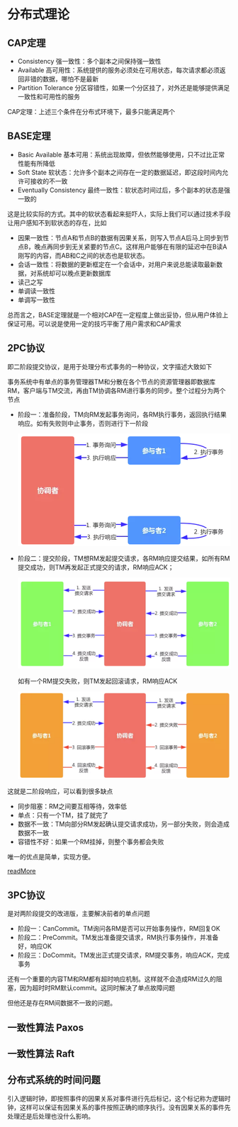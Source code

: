 # 分布式理论



## CAP定理

- Consistency	强一致性：多个副本之间保持强一致性
- Available  高可用性：系统提供的服务必须处在可用状态，每次请求都必须返回非错的数据，哪怕不是最新
- Partition Tolerance  分区容错性，如果一个分区挂了，对外还是能够提供满足一致性和可用性的服务

CAP定理：上述三个条件在分布式环境下，最多只能满足两个

## BASE定理

- Basic Available  基本可用：系统出现故障，但依然能够使用，只不过比正常性能有所降低
- Soft State  软状态：允许多个副本之间存在一定的数据延迟，即这段时间内允许可接收的不一致
- Eventually Consistency  最终一致性：软状态时间过后，多个副本的状态是强一致的

这是比较实际的方式。其中的软状态看起来挺吓人，实际上我们可以通过技术手段让用户感知不到软状态的存在，比如

- 因果一致性：节点A和节点B的数据有因果关系，则写入节点A后马上同步到节点B，晚点再同步到无关紧要的节点C。这样用户能够在有限的延迟中在B读A刚写的内容，而AB和C之间的状态也是软状态。
- 会话一致性：将数据的更新框定在一个会话中，对用户来说总能读取最新数据，对系统却可以晚点更新数据库
- 读己之写
- 单调读一致性
- 单调写一致性

总而言之，BASE定理就是一个相对CAP在一定程度上做出妥协，但从用户体验上保证可用。可以说是使用一定的技巧平衡了用户需求和CAP需求

## 2PC协议

即二阶段提交协议，是用于处理分布式事务的一种协议，文字描述大致如下

事务系统中有单点的事务管理器TM和分散在各个节点的资源管理器即数据库RM，客户端与TM交流，再由TM协调各RM进行事务的同步。整个过程分为两个节点

- 阶段一：准备阶段，TM向RM发起事务询问，各RM执行事务，返回执行结果响应。如有失败则中止事务，否则进行下一阶段

  ![image-20200217222049868](分布式理论学习/image-20200217222049868.png)

- 阶段二：提交阶段，TM想RM发起提交请求，各RM响应提交结果，如所有RM提交成功，则TM再发起正式提交的请求，RM响应ACK；

  ![image-20200217222104104](分布式理论学习/image-20200217222104104.png)

  如有一个RM提交失败，则TM发起回滚请求，RM响应ACK

  ![image-20200217222114443](分布式理论学习/image-20200217222114443.png)

这就是二阶段响应，可以看到很多缺点

- 同步阻塞：RM之间要互相等待，效率低
- 单点：只有一个TM，挂了就完了
- 数据不一致：TM向部分RM发起确认提交请求成功，另一部分失败，则会造成数据不一致
- 容错性不好：如果一个RM挂掉，则整个事务都会失败

唯一的优点是简单，实现方便。

[readMore](https://juejin.im/post/5b2664446fb9a00e4a53136e)

## 3PC协议

是对两阶段提交的改进版，主要解决前者的单点问题

- 阶段一：CanCommit。TM询问各RM是否可以开始事务操作，RM回复OK
- 阶段二：PreCommit。TM发出准备提交请求，RM执行事务操作，并准备好，响应OK
- 阶段三：DoCommit。TM发出正式提交请求，RM提交事务，响应ACK，完成事务

还有一个重要的内容TM和RM都有超时响应机制。这样就不会造成RM过久的阻塞，因为超时时RM默认commit。这同时解决了单点故障问题

但他还是存在RM间数据不一致的问题。

## 一致性算法 Paxos



## 一致性算法 Raft



## 分布式系统的时间问题

引入逻辑时钟，即按照事件的因果关系对事件进行先后标记，这个标记称为逻辑时钟，这样可以保证有因果关系的事件按照正确的顺序执行。没有因果关系的事件先处理还是后处理也没什么影响。

